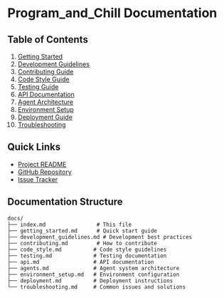 # Program_and_Chill Documentation

## Table of Contents

1. [Getting Started](./getting_started.md)
2. [Development Guidelines](./development_guidelines.md)
3. [Contributing Guide](./contributing.md)
4. [Code Style Guide](./code_style.md)
5. [Testing Guide](./testing.md)
6. [API Documentation](./api.md)
7. [Agent Architecture](./agents.md)
8. [Environment Setup](./environment_setup.md)
9. [Deployment Guide](./deployment.md)
10. [Troubleshooting](./troubleshooting.md)

## Quick Links

- [Project README](../README.md)
- [GitHub Repository](https://github.com/YOUR_USERNAME/Program_and_Chill)
- [Issue Tracker](https://github.com/YOUR_USERNAME/Program_and_Chill/issues)

## Documentation Structure

```curl
docs/
├── index.md                # This file
├── getting_started.md      # Quick start guide
├── development_guidelines.md # Development best practices
├── contributing.md         # How to contribute
├── code_style.md          # Code style guidelines
├── testing.md             # Testing documentation
├── api.md                 # API documentation
├── agents.md              # Agent system architecture
├── environment_setup.md   # Environment configuration
├── deployment.md          # Deployment instructions
└── troubleshooting.md     # Common issues and solutions
```
